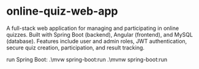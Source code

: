 # online-quiz-web-app

A full-stack web application for managing and participating in online quizzes. Built with Spring Boot (backend), Angular (frontend), and MySQL (database).
Features include user and admin roles, JWT authentication, secure quiz creation, participation, and result tracking.

run Spring Boot: .\mvw spring-boot:run
.\mvnw spring-boot:run
